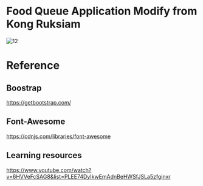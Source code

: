 # Food Queue Application Modify from Kong Ruksiam

![12](https://user-images.githubusercontent.com/62991197/101662060-99c2c900-3a7b-11eb-8ab7-3fa3e9bd1a61.jpg)

# Reference
## Boostrap 
https://getbootstrap.com/
## Font-Awesome
https://cdnjs.com/libraries/font-awesome
## Learning resources
https://www.youtube.com/watch?v=6HVVeFcSAG8&list=PLEE74DyIkwEmAdnBeHWSfJSLa5zfginxr
